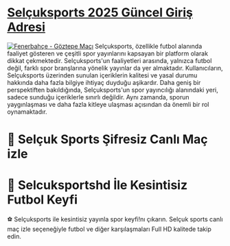 # <a href="https://rb.gy/uf9v15">Selçuksports 2025 Güncel Giriş Adresi</a>
<a href="https://rb.gy/uf9v15"><img src="https://resmim.net/cdn/2025/01/27/DavBpq.jpg" alt="Fenerbahçe - Göztepe Maçı" data-canonical-src="https://resmim.net/cdn/2025/01/27/DavBpq.jpg" style="max-width: 100%;"></a>
Selçuksports, özellikle futbol alanında faaliyet gösteren ve çeşitli spor yayınlarını kapsayan bir platform olarak dikkat çekmektedir. Selçuksports'un faaliyetleri arasında, yalnızca futbol değil, farklı spor branşlarına yönelik yayınlar da yer almaktadır. Kullanıcıların, Selçuksports üzerinden sunulan içeriklerin kalitesi ve yasal durumu hakkında daha fazla bilgiye ihtiyaç duyduğu aşikardır. Daha geniş bir perspektiften bakıldığında, Selçuksports'un spor yayıncılığı alanındaki yeri, sadece sunduğu içeriklerle sınırlı değildir. Aynı zamanda, sporun yaygınlaşması ve daha fazla kitleye ulaşması açısından da önemli bir rol oynamaktadır.
# 🌟 Selçuk Sports Şifresiz Canlı Maç izle
# 🔴 Selcuksportshd İle Kesintisiz Futbol Keyfi 
⚽️ Selçuksports ile kesintisiz yayınla spor keyfi!nı çıkarın. Selçuk sports canlı maç izle seçeneğiyle futbol ve diğer karşılaşmaları Full HD kalitede takip edin.
